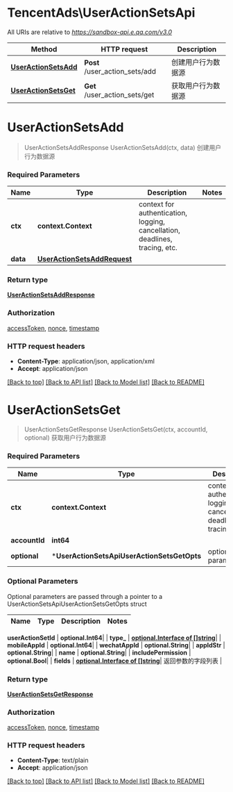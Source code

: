 # TencentAds\UserActionSetsApi

All URIs are relative to *https://sandbox-api.e.qq.com/v3.0*

Method | HTTP request | Description
------------- | ------------- | -------------
[**UserActionSetsAdd**](UserActionSetsApi.md#UserActionSetsAdd) | **Post** /user_action_sets/add | 创建用户行为数据源
[**UserActionSetsGet**](UserActionSetsApi.md#UserActionSetsGet) | **Get** /user_action_sets/get | 获取用户行为数据源


# **UserActionSetsAdd**
> UserActionSetsAddResponse UserActionSetsAdd(ctx, data)
创建用户行为数据源

### Required Parameters

Name | Type | Description  | Notes
------------- | ------------- | ------------- | -------------
 **ctx** | **context.Context** | context for authentication, logging, cancellation, deadlines, tracing, etc.
  **data** | [**UserActionSetsAddRequest**](UserActionSetsAddRequest.md)|  | 

### Return type

[**UserActionSetsAddResponse**](UserActionSetsAddResponse.md)

### Authorization

[accessToken](../README.md#accessToken), [nonce](../README.md#nonce), [timestamp](../README.md#timestamp)

### HTTP request headers

 - **Content-Type**: application/json, application/xml
 - **Accept**: application/json

[[Back to top]](#) [[Back to API list]](../README.md#documentation-for-api-endpoints) [[Back to Model list]](../README.md#documentation-for-models) [[Back to README]](../README.md)

# **UserActionSetsGet**
> UserActionSetsGetResponse UserActionSetsGet(ctx, accountId, optional)
获取用户行为数据源

### Required Parameters

Name | Type | Description  | Notes
------------- | ------------- | ------------- | -------------
 **ctx** | **context.Context** | context for authentication, logging, cancellation, deadlines, tracing, etc.
  **accountId** | **int64**|  | 
 **optional** | ***UserActionSetsApiUserActionSetsGetOpts** | optional parameters | nil if no parameters

### Optional Parameters
Optional parameters are passed through a pointer to a UserActionSetsApiUserActionSetsGetOpts struct

Name | Type | Description  | Notes
------------- | ------------- | ------------- | -------------

 **userActionSetId** | **optional.Int64**|  | 
 **type_** | [**optional.Interface of []string**](string.md)|  | 
 **mobileAppId** | **optional.Int64**|  | 
 **wechatAppId** | **optional.String**|  | 
 **appIdStr** | **optional.String**|  | 
 **name** | **optional.String**|  | 
 **includePermission** | **optional.Bool**|  | 
 **fields** | [**optional.Interface of []string**](string.md)| 返回参数的字段列表 | 

### Return type

[**UserActionSetsGetResponse**](UserActionSetsGetResponse.md)

### Authorization

[accessToken](../README.md#accessToken), [nonce](../README.md#nonce), [timestamp](../README.md#timestamp)

### HTTP request headers

 - **Content-Type**: text/plain
 - **Accept**: application/json

[[Back to top]](#) [[Back to API list]](../README.md#documentation-for-api-endpoints) [[Back to Model list]](../README.md#documentation-for-models) [[Back to README]](../README.md)

